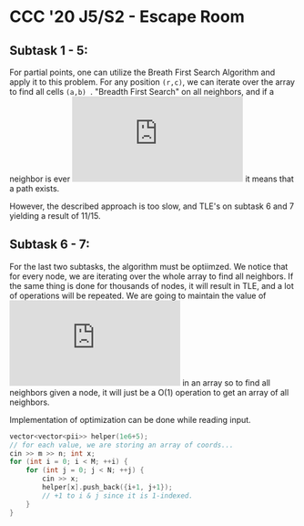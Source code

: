 # CCC '20 J5/S2 - Escape Room

## Subtask 1 - 5:
For partial points, one can utilize the Breath First Search Algorithm and apply it to this problem. For any position `(r,c)`, we can iterate over the array to find all cells `(a,b) `. "Breadth First Search" on all neighbors, and if a neighbor is ever  ![](https://latex.codecogs.com/gif.latex?%5Cdpi%7B100%7D%20%28M%2C%20N%29) it means that a path exists. 

However, the described approach is too slow, and TLE's on subtask 6 and 7 yielding a result of 11/15.

## Subtask 6 - 7:
For the last two subtasks, the algorithm must be optiimzed. We notice that for every node, we are iterating over the whole array to find all neighbors. If the same thing is done for thousands of nodes, it will result in TLE, and a lot of operations will be repeated. We are going to maintain the value of ![](https://latex.codecogs.com/png.latex?%5Cinline%20%5Cdpi%7B100%7D%20r_i%20%5Ccdot%20c_i) in an array so to find all neighbors given a node, it will just be a O(1) operation to get an array of all neighbors.

Implementation of optimization can be done while reading input. 

```c++
vector<vector<pii>> helper(1e6+5);
// for each value, we are storing an array of coords...
cin >> m >> n; int x;
for (int i = 0; i < M; ++i) {
    for (int j = 0; j < N; ++j) {
        cin >> x; 
        helper[x].push_back({i+1, j+1}); 
        // +1 to i & j since it is 1-indexed.
    }
}

```